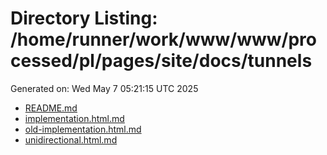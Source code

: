 # Directory Listing: /home/runner/work/www/www/processed/pl/pages/site/docs/tunnels
Generated on: Wed May  7 05:21:15 UTC 2025

- [README.md](README.md)
- [implementation.html.md](implementation.html.md)
- [old-implementation.html.md](old-implementation.html.md)
- [unidirectional.html.md](unidirectional.html.md)
